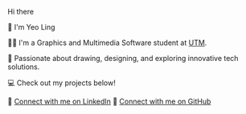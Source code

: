 Hi there                         

👋 I'm Yeo Ling

🙋‍♂️ I'm a Graphics and Multimedia Software student at [UTM](https://www.utm.my/).  

🌟 Passionate about drawing, designing, and exploring innovative tech solutions. 

💻 Check out my projects below!

🔗 [Connect with me on LinkedIn](https://www.linkedin.com/in/yeo-ling-249074348/)
🔗 [Connect with me on GitHub](https://github.com/yeoling)

